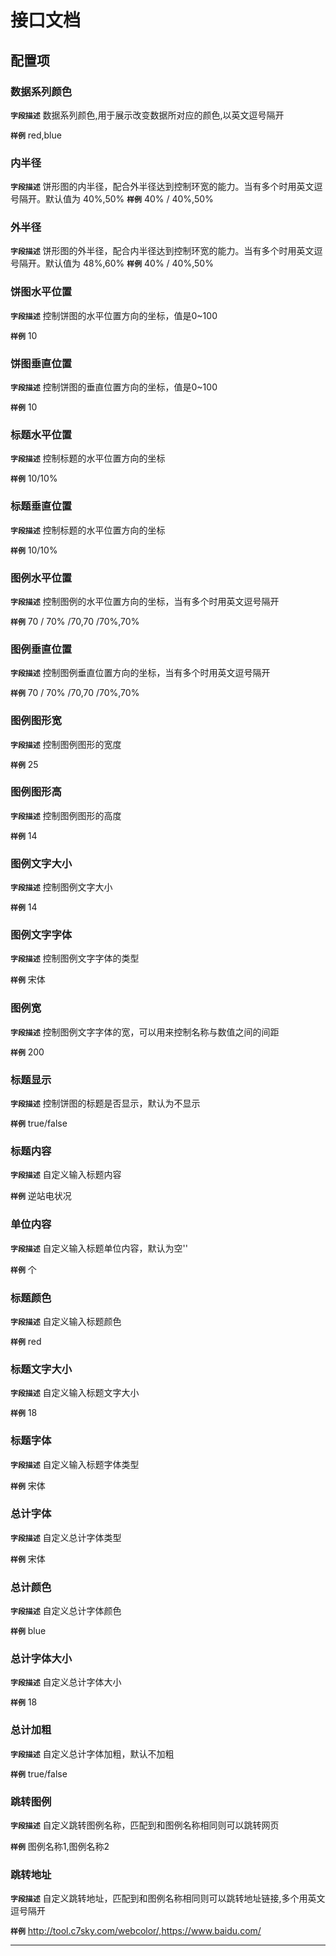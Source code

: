 <!-- 以下为接口文档样例，请根据实际组件配置项及逻辑控制输出接口文档，文档提供两份，md源文件与html，html对外供配置查阅使用 -->
# 接口文档
<!-- 给配置人员使用的配置项字段介绍及样例，没有请删除此项 -->
## 配置项
### 数据系列颜色
**`字段描述`**
数据系列颜色,用于展示改变数据所对应的颜色,以英文逗号隔开

**`样例`**
red,blue

### 内半径
**`字段描述`**
饼形图的内半径，配合外半径达到控制环宽的能力。当有多个时用英文逗号隔开。默认值为
40%,50%
**`样例`**
40%  /  40%,50%

### 外半径
**`字段描述`**
饼形图的外半径，配合内半径达到控制环宽的能力。当有多个时用英文逗号隔开。默认值为
48%,60%
**`样例`**
40%  /  40%,50%

### 饼图水平位置
**`字段描述`**
控制饼图的水平位置方向的坐标，值是0~100

**`样例`**
10

### 饼图垂直位置
**`字段描述`**
控制饼图的垂直位置方向的坐标，值是0~100

**`样例`**
10

### 标题水平位置
**`字段描述`**
控制标题的水平位置方向的坐标

**`样例`**
10/10%

### 标题垂直位置
**`字段描述`**
控制标题的水平位置方向的坐标

**`样例`**
10/10%


### 图例水平位置
**`字段描述`**
控制图例的水平位置方向的坐标，当有多个时用英文逗号隔开

**`样例`**
70 / 70%   /70,70 /70%,70%



### 图例垂直位置
**`字段描述`**
控制图例垂直位置方向的坐标，当有多个时用英文逗号隔开

**`样例`**
70 / 70%   /70,70 /70%,70%

### 图例图形宽
**`字段描述`**
控制图例图形的宽度

**`样例`**
25

### 图例图形高
**`字段描述`**
控制图例图形的高度

**`样例`**
14


### 图例文字大小
**`字段描述`**
控制图例文字大小

**`样例`**
14

### 图例文字字体
**`字段描述`**
控制图例文字字体的类型

**`样例`**
宋体

### 图例宽
**`字段描述`**
控制图例文字字体的宽，可以用来控制名称与数值之间的间距

**`样例`**
200

### 标题显示
**`字段描述`**
控制饼图的标题是否显示，默认为不显示

**`样例`**
true/false

### 标题内容
**`字段描述`**
自定义输入标题内容

**`样例`**
逆站电状况


### 单位内容
**`字段描述`**
自定义输入标题单位内容，默认为空''

**`样例`**
个

### 标题颜色
**`字段描述`**
自定义输入标题颜色

**`样例`**
red

### 标题文字大小
**`字段描述`**
自定义输入标题文字大小

**`样例`**
18

### 标题字体
**`字段描述`**
自定义输入标题字体类型

**`样例`**
宋体


### 总计字体
**`字段描述`**
自定义总计字体类型

**`样例`**
宋体

### 总计颜色
**`字段描述`**
自定义总计字体颜色

**`样例`**
blue

### 总计字体大小
**`字段描述`**
自定义总计字体大小

**`样例`**
18

### 总计加粗
**`字段描述`**
自定义总计字体加粗，默认不加粗

**`样例`**
true/false


### 跳转图例
**`字段描述`**
自定义跳转图例名称，匹配到和图例名称相同则可以跳转网页

**`样例`**
图例名称1,图例名称2


### 跳转地址
**`字段描述`**
自定义跳转地址，匹配到和图例名称相同则可以跳转地址链接,多个用英文逗号隔开

**`样例`**
http://tool.c7sky.com/webcolor/,https://www.baidu.com/

---
